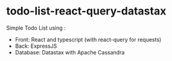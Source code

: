 # todo-list-react-query-datastax
Simple Todo List using :
- Front: React and typescript (with react-query for requests)
- Back: ExpressJS
- Database: Datastax with Apache Cassandra
